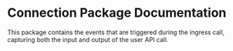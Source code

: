 # Connection Package Documentation

This package contains the events that are triggered during the 
ingress call, capturing both the input and output of the user API 
call.